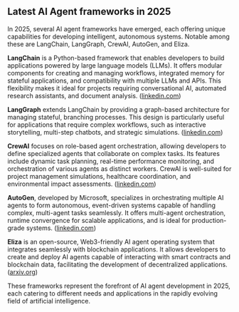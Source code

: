 ## Latest AI Agent frameworks in 2025
In 2025, several AI agent frameworks have emerged, each offering unique capabilities for developing intelligent, autonomous systems. Notable among these are LangChain, LangGraph, CrewAI, AutoGen, and Eliza.

**LangChain** is a Python-based framework that enables developers to build applications powered by large language models (LLMs). It offers modular components for creating and managing workflows, integrated memory for stateful applications, and compatibility with multiple LLMs and APIs. This flexibility makes it ideal for projects requiring conversational AI, automated research assistants, and document analysis. ([linkedin.com](https://www.linkedin.com/pulse/top-5-frameworks-building-ai-agents-2025-sahil-malhotra-wmisc?utm_source=openai))

**LangGraph** extends LangChain by providing a graph-based architecture for managing stateful, branching processes. This design is particularly useful for applications that require complex workflows, such as interactive storytelling, multi-step chatbots, and strategic simulations. ([linkedin.com](https://www.linkedin.com/pulse/top-5-frameworks-building-ai-agents-2025-sahil-malhotra-wmisc?utm_source=openai))

**CrewAI** focuses on role-based agent orchestration, allowing developers to define specialized agents that collaborate on complex tasks. Its features include dynamic task planning, real-time performance monitoring, and orchestration of various agents as distinct workers. CrewAI is well-suited for project management simulations, healthcare coordination, and environmental impact assessments. ([linkedin.com](https://www.linkedin.com/pulse/top-5-frameworks-building-ai-agents-2025-sahil-malhotra-wmisc?utm_source=openai))

**AutoGen**, developed by Microsoft, specializes in orchestrating multiple AI agents to form autonomous, event-driven systems capable of handling complex, multi-agent tasks seamlessly. It offers multi-agent orchestration, runtime convergence for scalable applications, and is ideal for production-grade systems. ([linkedin.com](https://www.linkedin.com/pulse/ai-agent-frameworks-june-2025-comprehensive-overview-chadi-abi-fadel-wcu5c?utm_source=openai))

**Eliza** is an open-source, Web3-friendly AI agent operating system that integrates seamlessly with blockchain applications. It allows developers to create and deploy AI agents capable of interacting with smart contracts and blockchain data, facilitating the development of decentralized applications. ([arxiv.org](https://arxiv.org/abs/2501.06781?utm_source=openai))

These frameworks represent the forefront of AI agent development in 2025, each catering to different needs and applications in the rapidly evolving field of artificial intelligence. 